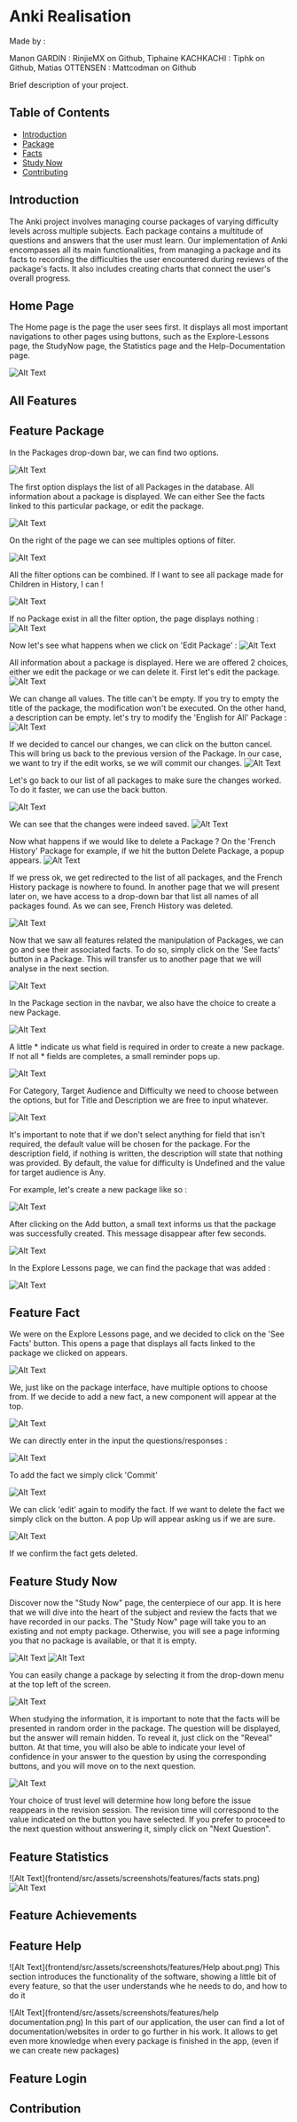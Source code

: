 # Anki Realisation

Made by : 

Manon GARDIN : RinjieMX on Github,
Tiphaine KACHKACHI : Tiphk on Github,
Matias OTTENSEN : Mattcodman on Github

Brief description of your project.

## Table of Contents

- [Introduction](#introduction)
- [Package](#feature-package)
- [Facts](#feature-fact)
- [Study Now](#feature-study-now)
- [Contributing](#Contribution)

## Introduction

The Anki project involves managing course packages of varying difficulty levels across multiple subjects. Each package contains a multitude of questions and answers that the user must learn. Our implementation of Anki encompasses all its main functionalities, from managing a package and its facts to recording the difficulties the user encountered during reviews of the package's facts. It also includes creating charts that connect the user's overall progress.

## Home Page

The Home page is the page the user sees first. It displays all most important navigations to other pages using buttons, such as the Explore-Lessons page, the StudyNow page, the Statistics page and the Help-Documentation page.

![Alt Text](./frontend/src/assets/screenshots/home.png)

## All Features

## Feature Package

In the Packages drop-down bar, we can find two options.

![Alt Text](./frontend/src/assets/screenshots/package_navbar.png)

The first option displays the list of all Packages in the database. All information about a package is displayed.
We can either See the facts linked to this particular package, or edit the package.

![Alt Text](frontend/src/assets/screenshots/package-images/a_package.png)

On the right of the page we can see multiples options of filter.

![Alt Text](frontend/src/assets/screenshots/package-images/display_package.png)

All the filter options can be combined. If I want to see all package made for Children in History, I can !

![Alt Text](frontend/src/assets/screenshots/package-images/filter_bar.png)

If no Package exist in all the filter option, the page displays nothing :
![Alt Text](frontend/src/assets/screenshots/package-images/no_package_found.png)

Now let's see what happens when we click on 'Edit Package' :
![Alt Text](frontend/src/assets/screenshots/package-images/edit_package.png)

All information about a package is displayed. Here we are offered 2 choices, either we edit the package or we can delete it.
First let's edit the package.
![Alt Text](frontend/src/assets/screenshots/package-images/we_are_editing_package.png)

We can change all values. The title can't be empty. If you try to empty the title of the package, the modification won't be executed.
On the other hand, a description can be empty. let's try to modify the 'English for All' Package :
![Alt Text](frontend/src/assets/screenshots/package-images/we_are_editing_package.png)

If we decided to cancel our changes, we can click on the button cancel. This will bring us back to the previous version of the Package.
In our case, we want to try if the edit works, se we will commit our changes.
![Alt Text](frontend/src/assets/screenshots/package-images/package_was_changed.png)

Let's go back to our list of all packages to make sure the changes worked. To do it faster, we can use the back button.

![Alt Text](frontend/src/assets/screenshots/back-button.png)

We can see that the changes were indeed saved. 
![Alt Text](frontend/src/assets/screenshots/package-images/our_new_packages.png)

Now what happens if we would like to delete a Package ?
On the 'French History' Package for example, if we hit the button Delete Package, a popup appears.
![Alt Text](frontend/src/assets/screenshots/package-images/delete_this_package.png)

If we press ok, we get redirected to the list of all packages, and the French History package is nowhere to found. 
In another page that we will present later on, we have access to a drop-down bar that list all names of all packages found. As we can see, French History was deleted.

![Alt Text](frontend/src/assets/screenshots/package-images/all_new_packages.png)

Now that we saw all features related the manipulation of Packages, we can go and see their associated facts. To do so, simply click on the 'See facts' button in a Package.
This will transfer us to another page that we will analyse in the next section.

![Alt Text](frontend/src/assets/screenshots/package-images/go_to_see_facts.png)

In the Package section in the navbar, we also have the choice to create a new Package. 

![Alt Text](frontend/src/assets/screenshots/package-images/new_package.png)

A little * indicate us what field is required in order to create a new package. If not all * fields are completes, a small reminder pops up. 

![Alt Text](frontend/src/assets/screenshots/package-images/reminder_required.png)

For Category, Target Audience and Difficulty we need to choose between the options, but for Title and Description we are free to input whatever.

![Alt Text](frontend/src/assets/screenshots/package-images/select_category.png)

It's important to note that if we don't select anything for field that isn't required, the default value will be chosen for the package. 
For the description field, if nothing is written, the description will state that nothing was provided.
By default, the value for difficulty is Undefined and the value for target audience is Any.

For example, let's create a new package like so :

![Alt Text](frontend/src/assets/screenshots/package-images/about_to_be_created.png) 

After clicking on the Add button, a small text informs us that the package was successfully created. This message disappear after few seconds.

![Alt Text](frontend/src/assets/screenshots/package-images/package_added.png)

In the Explore Lessons page, we can find the package that was added :

![Alt Text](frontend/src/assets/screenshots/package-images/new_package_found.png)

## Feature Fact

We were on the Explore Lessons page, and we decided to click on the 'See Facts' button. 
This opens a page that displays all facts linked to the package we clicked on appears.

![Alt Text](frontend/src/assets/screenshots/fact-images/all_facts_inside_package.png)

We, just like on the package interface, have multiple options to choose from. If we decide to add a new fact, a new component will appear at the top.

![Alt Text](frontend/src/assets/screenshots/fact-images/new_fact.png)

We can directly enter in the input the questions/responses :

![Alt Text](frontend/src/assets/screenshots/fact-images/create_fact.png)

To add the fact we simply click 'Commit'

![Alt Text](frontend/src/assets/screenshots/fact-images/add_fact_complete.png)

We can click 'edit' again to modify the fact. 
If we want to delete the fact we simply click on the button. A pop Up will appear asking us if we are sure.

![Alt Text](frontend/src/assets/screenshots/fact-images/delete_fact.png)

If we confirm the fact gets deleted. 

## Feature Study Now

Discover now the "Study Now" page, the centerpiece of our app. It is here that we will dive into the heart of the subject and review the facts that we have recorded in our packs.
The "Study Now" page will take you to an existing and not empty package. Otherwise, you will see a page informing you that no package is available, or that it is empty.

![Alt Text](frontend/src/assets/screenshots/study-now/nomorefact.png)
![Alt Text](frontend/src/assets/screenshots/study-now/nomorepackage.png)

You can easily change a package by selecting it from the drop-down menu at the top left of the screen.

![Alt Text](frontend/src/assets/screenshots/study-now/combobox.png)

When studying the information, it is important to note that the facts will be presented in random order in the package. The question will be displayed, but the answer will remain hidden. To reveal it, just click on the "Reveal" button. At that time, you will also be able to indicate your level of confidence in your answer to the question by using the corresponding buttons, and you will move on to the next question.

![Alt Text](frontend/src/assets/screenshots/study-now/ressenti-button.png)

Your choice of trust level will determine how long before the issue reappears in the revision session. The revision time will correspond to the value indicated on the button you have selected. If you prefer to proceed to the next question without answering it, simply click on "Next Question".

## Feature Statistics
![Alt Text](frontend/src/assets/screenshots/features/facts stats.png)
![Alt Text](frontend/src/assets/screenshots/features/Statistics.png)

## Feature Achievements

## Feature Help
![Alt Text](frontend/src/assets/screenshots/features/Help about.png)
This section introduces the functionality of the software, showing a little bit of
every feature, so that the user understands whe he needs to do, and how to do it


![Alt Text](frontend/src/assets/screenshots/features/help documentation.png)
In this part of our application, the user can find a lot of documentation/websites 
in order to go further in his work. It allows to get even more knowledge when every package is finished in the app,
(even if we can create new packages)

## Feature Login

## Contribution